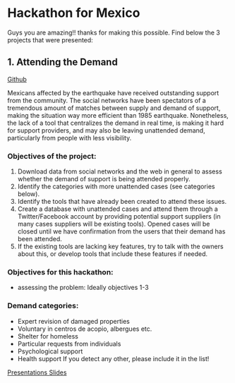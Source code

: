 # Hackathon for Mexico

Guys you are amazing!! thanks for making this possible. Find below the 3 projects that were presented:

## 1. Attending the Demand
[Github](https://github.com/jpchamps/attending_demand_sismo)

Mexicans affected by the earthquake have received outstanding support from the community. The social networks have been spectators of a tremendous amount of matches between supply and demand of support, making the situation way more efficient than 1985 earthquake. Nonetheless, the lack of a tool that centralizes the demand in real time, is making it hard for support providers, and may also be leaving unattended demand, particularly from people with less visibility.

### Objectives of the project:

1. Download data from social networks and the web in general to assess whether the demand of support is being attended properly. 
2. Identify the categories with more unattended cases (see categories below).
3. Identify the tools that have already been created to attend these issues.
4. Create a database with unattended cases and attend them through a Twitter/Facebook account by providing potential support suppliers (in many cases suppliers will be existing tools). Opened cases will be closed until we have confirmation from the users that their demand has been attended. 
5. If the existing tools are lacking key features, try to talk with the owners about this, or develop tools that include these features if needed. 

### Objectives for this hackathon:
 
- assessing the problem: Ideally objectives 1-3

### Demand categories:
- Expert revision of damaged properties 
- Voluntary in centros de acopio, albergues etc.
- Shelter for homeless 
- Particular requests from individuals 
- Psychological support 
- Health support 
If you detect any other, please include it in the list!

[Presentations Slides](https://docs.google.com/presentation/d/1rxVNmR56j8hP73fatT2TvMGN9J2w8fuzX8O6dTMZvxY/edit?ts=59c6790e#slide=id.g2574c7fb04_0_46)
